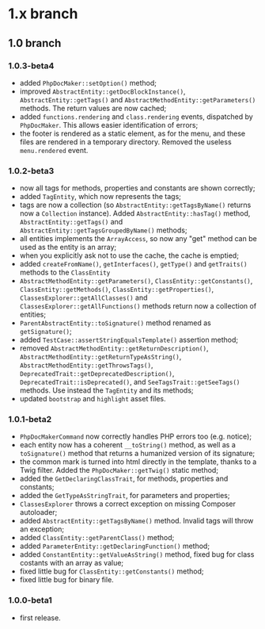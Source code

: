 # 1.x branch
## 1.0 branch
### 1.0.3-beta4
* added `PhpDocMaker::setOption()` method;
* improved `AbstractEntity::getDocBlockInstance()`, `AbstractEntity::getTags()`
    and `AbstractMethodEntity::getParameters()` methods. The return values are
    now cached;
* added `functions.rendering` and `class.rendering` events, dispatched by
    `PhpDocMaker`. This allows easier identification of errors;
* the footer is rendered as a static element, as for the menu, and these files are
    rendered in a temporary directory. Removed the useless `menu.rendered` event.

### 1.0.2-beta3
* now all tags for methods, properties and constants are shown correctly;
* added `TagEntity`, which now represents the tags;
* tags are now a collection (so `AbstractEntity::getTagsByName()` returns now a
    `Collection` instance). Added `AbstractEntity::hasTag()` method,
    `AbstractEntity::getTags()` and `AbstractEntity::getTagsGroupedByName()` methods;
* all entities implements the `ArrayAccess`, so now any "get" method can be used
    as the entity is an array;
* when you explicitly ask not to use the cache, the cache is emptied;
* added `createFromName()`, `getInterfaces()`, `getType()` and `getTraits()`
    methods to the `ClassEntity`
* `AbstractMethodEntity::getParameters()`, `ClassEntity::getConstants()`,
    `ClassEntity::getMethods()`, `ClassEntity::getProperties()`,
    `ClassesExplorer::getAllClasses()` and `ClassesExplorer::getAllFunctions()`
    methods return now a collection of entities;
* `ParentAbstractEntity::toSignature()` method renamed as `getSignature()`;
* added `TestCase::assertStringEqualsTemplate()` assertion method;
* removed `AbstractMethodEntity::getReturnDescription()`,
    `AbstractMethodEntity::getReturnTypeAsString()`,
    `AbstractMethodEntity::getThrowsTags()`,
    `DeprecatedTrait::getDeprecatedDescription()`, `DeprecatedTrait::isDeprecated()`,
    and `SeeTagsTrait::getSeeTags()` methods. Use instead the `TagEntity`
    and its methods;
* updated `bootstrap` and `highlight` asset files.

### 1.0.1-beta2
* `PhpDocMakerCommand` now correctly handles PHP errors too (e.g. notice);
* each entity now has a coherent `__toString()` method, as well as a
    `toSignature()` method that returns a humanized version of its signature;
* the common mark is turned into html directly in the template, thanks to a Twig
    filter. Added the `PhpDocMaker::getTwig()` static method;
* added the `GetDeclaringClassTrait`, for methods, properties and constants;
* added the `GetTypeAsStringTrait`, for parameters and properties;
* `ClassesExplorer` throws a correct exception on missing Composer autoloader;
* added `AbstractEntity::getTagsByName()` method. Invalid tags will throw an exception;
* added `ClassEntity::getParentClass()` method;
* added `ParameterEntity::getDeclaringFunction()` method;
* added `ConstantEntity::getValueAsString()` method, fixed bug for class costants
    with an array as value;
* fixed little bug for `ClassEntity::getConstants()` method;
* fixed little bug for binary file.

### 1.0.0-beta1
* first release.
